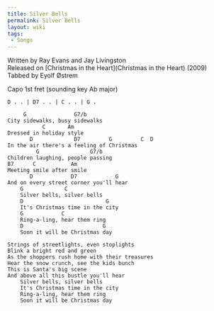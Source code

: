 ```yaml
---
title: Silver Bells
permalink: Silver Bells
layout: wiki
tags:
 - Songs
---
```


Written by Ray Evans and Jay Livingston  
Released on [Christmas in the Heart](Christmas in the Heart)
(2009)  
Tabbed by Eyolf Østrem

Capo 1st fret (sounding key Ab major)

    D . . | D7 . . | C . . | G .

         G               G7/b
    City sidewalks, busy sidewalks
               C       Am
    Dressed in holiday style
           D             D7         G         C  D
    In the air there's a feeling of Christmas
             G                G7/b
    Children laughing, people passing
    B7      C           Am
    Meeting smile after smile
           D            D7            G
    And on every street corner you'll hear
        G             C
        Silver bells, silver bells
        D                          G
        It's Christmas time in the city
        G            C
        Ring-a-ling, hear them ring
        D                         G
        Soon it will be Christmas day

    Strings of streetlights, even stoplights
    Blink a bright red and green
    As the shoppers rush home with their treasures
    Hear the snow crunch, see the kids bunch
    This is Santa's big scene
    And above all this bustle you'll hear
        Silver bells, silver bells
        It's Christmas time in the city
        Ring-a-ling, hear them ring
        Soon it will be Christmas day
